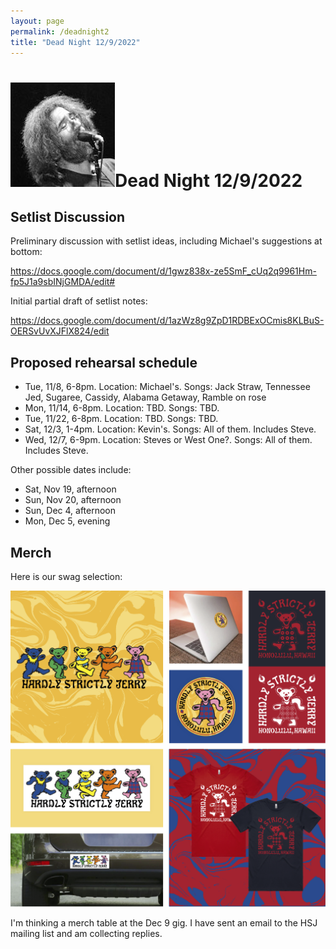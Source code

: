 ```yaml
---
layout: page
permalink: /deadnight2
title: "Dead Night 12/9/2022"
---
```


<h1><img class="ui avatar image" src="/images/jerryavatar.jpg">Dead Night 12/9/2022</h1>

## Setlist Discussion

Preliminary discussion with setlist ideas, including Michael's suggestions at bottom: 

<https://docs.google.com/document/d/1gwz838x-ze5SmF_cUq2q9961Hm-fp5J1a9sbINjGMDA/edit#>

Initial partial draft of setlist notes:

<https://docs.google.com/document/d/1azWz8g9ZpD1RDBExOCmis8KLBuS-OERSvUvXJFlX824/edit>

## Proposed rehearsal schedule

* Tue, 11/8, 6-8pm. Location: Michael's. Songs: Jack Straw, Tennessee Jed, Sugaree, Cassidy, Alabama Getaway, Ramble on rose
* Mon, 11/14, 6-8pm. Location: TBD. Songs: TBD.
* Tue, 11/22, 6-8pm. Location: TBD. Songs: TBD.
* Sat, 12/3, 1-4pm. Location: Kevin's. Songs: All of them. Includes Steve.
* Wed, 12/7, 6-9pm. Location: Steves or West One?. Songs: All of them. Includes Steve.

Other possible dates include:
* Sat, Nov 19, afternoon
* Sun, Nov 20, afternoon
* Sun, Dec 4, afternoon
* Mon, Dec 5, evening

<!--
Here is a summary of availability to rehearse:

<img class="ui centered fluid image" src="/images/22-12-09-rehearsal-availability.png">

Rehearsal proposal, working backwards:
  * Tue 12/6 or Wed 12/7, (with Steve). 6-9pm. Location: Steve's or West One?
  * Sat 12/3 or Sun 12/4, (with Steve). 1-4 or 2-5pm? Location: MS or KH?
  * Tue 11/22 or Sun 11/20. Afternoon or evening, depending. 
  * Mon 11/14.  6-8pm. Location: MS?
-->


## Merch 

Here is our swag selection:

<img class="ui centered fluid image" src="/images/logo/HSJ_LogoSet.png">

I'm thinking a merch table at the Dec 9 gig. I have sent an email to the HSJ mailing list and am collecting replies.

